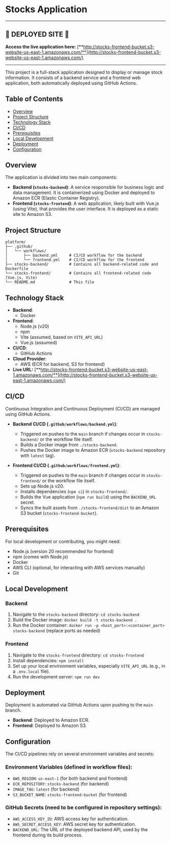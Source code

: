 # Stocks Application
---

## 🚀 DEPLOYED SITE 🚀

**Access the live application here:** [**http://stocks-frontend-bucket.s3-website-us-east-1.amazonaws.com/**](http://stocks-frontend-bucket.s3-website-us-east-1.amazonaws.com/)

---

This project is a full-stack application designed to display or manage stock information. It consists of a backend service and a frontend web application, both automatically deployed using GitHub Actions.

## Table of Contents

- [Overview](#overview)
- [Project Structure](#project-structure)
- [Technology Stack](#technology-stack)
- [CI/CD](#cicd)
- [Prerequisites](#prerequisites)
- [Local Development](#local-development)
- [Deployment](#deployment)
- [Configuration](#configuration)

## Overview

The application is divided into two main components:

*   **Backend (`stocks-backend`)**: A service responsible for business logic and data management. It is containerized using Docker and deployed to Amazon ECR (Elastic Container Registry).
*   **Frontend (`stocks-frontend`)**: A web application, likely built with Vue.js (using Vite), that provides the user interface. It is deployed as a static site to Amazon S3.

## Project Structure

```
platform/
├── .github/
│   └── workflows/
│       ├── backend.yml     # CI/CD workflow for the backend
│       └── frontend.yml    # CI/CD workflow for the frontend
├── stocks-backend/         # Contains all backend-related code and Dockerfile
└── stocks-frontend/        # Contains all frontend-related code (Vue.js, Vite)
└── README.md               # This file
```

## Technology Stack

*   **Backend**:
    *   Docker
*   **Frontend**:
    *   Node.js (v20)
    *   npm
    *   Vite (assumed, based on `VITE_API_URL`)
    *   Vue.js (assumed)
*   **CI/CD**:
    *   GitHub Actions
*   **Cloud Provider**:
    *   AWS (ECR for backend, S3 for frontend)
*   **Live URL:** [**http://stocks-frontend-bucket.s3-website-us-east-1.amazonaws.com/**](http://stocks-frontend-bucket.s3-website-us-east-1.amazonaws.com/)


## CI/CD

Continuous Integration and Continuous Deployment (CI/CD) are managed using GitHub Actions.

*   **Backend CI/CD (`.github/workflows/backend.yml`)**:
    *   Triggered on pushes to the `main` branch if changes occur in `stocks-backend/` or the workflow file itself.
    *   Builds a Docker image from `./stocks-backend`.
    *   Pushes the Docker image to Amazon ECR (`stocks-backend` repository with `latest` tag).

*   **Frontend CI/CD (`.github/workflows/frontend.yml`)**:
    *   Triggered on pushes to the `main` branch if changes occur in `stocks-frontend/` or the workflow file itself.
    *   Sets up Node.js v20.
    *   Installs dependencies (`npm ci`) in `stocks-frontend/`.
    *   Builds the Vue application (`npm run build`) using the `BACKEND_URL` secret.
    *   Syncs the built assets from `./stocks-frontend/dist` to an Amazon S3 bucket (`stocks-frontend-bucket`).

## Prerequisites

For local development or contributing, you might need:

*   Node.js (version 20 recommended for frontend)
*   npm (comes with Node.js)
*   Docker
*   AWS CLI (optional, for interacting with AWS services manually)
*   Git

## Local Development

### Backend

1.  Navigate to the `stocks-backend` directory: `cd stocks-backend`
2.  Build the Docker image: `docker build -t stocks-backend .`
3.  Run the Docker container: `docker run -p <host_port>:<container_port> stocks-backend` (replace ports as needed)

### Frontend

1.  Navigate to the `stocks-frontend` directory: `cd stocks-frontend`
2.  Install dependencies: `npm install`
3.  Set up your local environment variables, especially `VITE_API_URL` (e.g., in a `.env.local` file).
4.  Run the development server: `npm run dev`

## Deployment

Deployment is automated via GitHub Actions upon pushing to the `main` branch.

*   **Backend**: Deployed to Amazon ECR.
*   **Frontend**: Deployed to Amazon S3.

## Configuration

The CI/CD pipelines rely on several environment variables and secrets:

### Environment Variables (defined in workflow files):
*   `AWS_REGION`: `us-east-1` (for both backend and frontend)
*   `ECR_REPOSITORY`: `stocks-backend` (for backend)
*   `IMAGE_TAG`: `latest` (for backend)
*   `S3_BUCKET_NAME`: `stocks-frontend-bucket` (for frontend)

### GitHub Secrets (need to be configured in repository settings):
*   `AWS_ACCESS_KEY_ID`: AWS access key for authentication.
*   `AWS_SECRET_ACCESS_KEY`: AWS secret key for authentication.
*   `BACKEND_URL`: The URL of the deployed backend API, used by the frontend during its build process.

